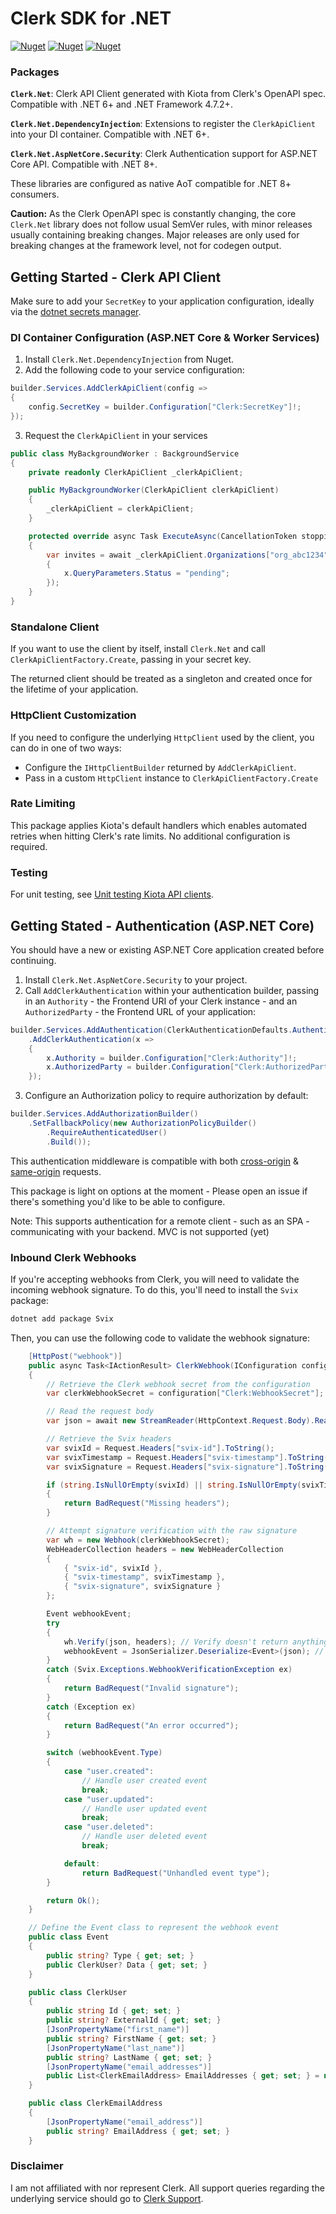 # Clerk SDK for .NET

[![Nuget](https://img.shields.io/nuget/v/Clerk.Net?label=Clerk.Net&style=flat-square)](https://www.nuget.org/packages/Clerk.Net)
[![Nuget](https://img.shields.io/nuget/v/Clerk.Net.DependencyInjection?label=Clerk.Net.DependencyInjection&style=flat-square)](https://www.nuget.org/packages/Clerk.Net.DependencyInjection)
[![Nuget](https://img.shields.io/nuget/vpre/Clerk.Net.AspNetCore.Security?label=Clerk.Net.AspNetCore.Security&style=flat-square)](https://www.nuget.org/packages/Clerk.Net.AspNetCore.Security)

### Packages

**`Clerk.Net`**: Clerk API Client generated with Kiota from Clerk's OpenAPI spec. Compatible with .NET 6+ and .NET Framework 4.7.2+.

**`Clerk.Net.DependencyInjection`**: Extensions to register the `ClerkApiClient` into your DI container. Compatible with .NET 6+.

**`Clerk.Net.AspNetCore.Security`**: Clerk Authentication support for ASP.NET Core API. Compatible with .NET 8+.

These libraries are configured as native AoT compatible for .NET 8+ consumers.

**Caution:** As the Clerk OpenAPI spec is constantly changing, the core `Clerk.Net` library does not follow usual SemVer rules, with minor releases usually containing breaking changes. Major releases are only used for breaking changes at the framework level, not for codegen output.

## Getting Started - Clerk API Client

Make sure to add your `SecretKey` to your application configuration, ideally via the [dotnet secrets manager](https://docs.microsoft.com/en-us/aspnet/core/security/app-secrets?view=aspnetcore-6.0&tabs=windows#enable-secret-storage).

### DI Container Configuration (ASP.NET Core & Worker Services)

1. Install `Clerk.Net.DependencyInjection` from Nuget.
2. Add the following code to your service configuration:

```cs
builder.Services.AddClerkApiClient(config =>
{
    config.SecretKey = builder.Configuration["Clerk:SecretKey"]!;
});
```

3. Request the `ClerkApiClient` in your services

```cs
public class MyBackgroundWorker : BackgroundService
{
    private readonly ClerkApiClient _clerkApiClient;

    public MyBackgroundWorker(ClerkApiClient clerkApiClient)
    {
        _clerkApiClient = clerkApiClient;
    }

    protected override async Task ExecuteAsync(CancellationToken stoppingToken)
    {
        var invites = await _clerkApiClient.Organizations["org_abc1234"].Invitations.GetAsync(x =>
        {
            x.QueryParameters.Status = "pending";
        });
    }
}
```

### Standalone Client

If you want to use the client by itself, install `Clerk.Net` and call `ClerkApiClientFactory.Create`, passing in your secret key.

The returned client should be treated as a singleton and created once for the lifetime of your application.

### HttpClient Customization

If you need to configure the underlying `HttpClient` used by the client, you can do in one of two ways:

- Configure the `IHttpClientBuilder` returned by `AddClerkApiClient`.
- Pass in a custom `HttpClient` instance to `ClerkApiClientFactory.Create`

### Rate Limiting

This package applies Kiota's default handlers which enables automated retries when hitting Clerk's rate limits. No additional configuration is required.

### Testing

For unit testing, see [Unit testing Kiota API clients](https://learn.microsoft.com/en-us/openapi/kiota/testing).

## Getting Stated - Authentication (ASP.NET Core)

You should have a new or existing ASP.NET Core application created before continuing.

1. Install `Clerk.Net.AspNetCore.Security` to your project.
2. Call `AddClerkAuthentication` within your authentication builder, passing in an `Authority` - the Frontend URI of your Clerk instance - and an `AuthorizedParty` - the Frontend URL of your application:
```csharp
builder.Services.AddAuthentication(ClerkAuthenticationDefaults.AuthenticationScheme)
    .AddClerkAuthentication(x =>
    {
        x.Authority = builder.Configuration["Clerk:Authority"]!;
        x.AuthorizedParty = builder.Configuration["Clerk:AuthorizedParty"]!;
    });
```

3. Configure an Authorization policy to require authorization by default:
```csharp
builder.Services.AddAuthorizationBuilder()
    .SetFallbackPolicy(new AuthorizationPolicyBuilder()
        .RequireAuthenticatedUser()
        .Build());
```

This authentication middleware is compatible with both [cross-origin](https://clerk.com/docs/backend-requests/making/cross-origin) & [same-origin](https://clerk.com/docs/backend-requests/making/same-origin) requests.

This package is light on options at the moment - Please open an issue if there's something you'd like to be able to configure.

Note: This supports authentication for a remote client - such as an SPA - communicating with your backend. MVC is not supported (yet)

### Inbound Clerk Webhooks

If you're accepting webhooks from Clerk, you will need to validate the incoming webhook signature. To do this, you'll need to install the `Svix` package:

```bash
dotnet add package Svix
```

Then, you can use the following code to validate the webhook signature:

```cs
    [HttpPost("webhook")]
    public async Task<IActionResult> ClerkWebhook(IConfiguration configuration)
    {
        // Retrieve the Clerk webhook secret from the configuration
        var clerkWebhookSecret = configuration["Clerk:WebhookSecret"];

        // Read the request body
        var json = await new StreamReader(HttpContext.Request.Body).ReadToEndAsync();

        // Retrieve the Svix headers
        var svixId = Request.Headers["svix-id"].ToString();
        var svixTimestamp = Request.Headers["svix-timestamp"].ToString();
        var svixSignature = Request.Headers["svix-signature"].ToString();

        if (string.IsNullOrEmpty(svixId) || string.IsNullOrEmpty(svixTimestamp) || string.IsNullOrEmpty(svixSignature))
        {
            return BadRequest("Missing headers");
        }

        // Attempt signature verification with the raw signature
        var wh = new Webhook(clerkWebhookSecret);
        WebHeaderCollection headers = new WebHeaderCollection
        {
            { "svix-id", svixId },
            { "svix-timestamp", svixTimestamp },
            { "svix-signature", svixSignature }
        };

        Event webhookEvent;
        try
        {
            wh.Verify(json, headers); // Verify doesn't return anything, just verifies the signature and throws if it's invalid
            webhookEvent = JsonSerializer.Deserialize<Event>(json); // Deserialize the JSON into an Event object
        }
        catch (Svix.Exceptions.WebhookVerificationException ex)
        {
            return BadRequest("Invalid signature");
        }
        catch (Exception ex)
        {
            return BadRequest("An error occurred");
        }

        switch (webhookEvent.Type)
        {
            case "user.created":
                // Handle user created event
                break;
            case "user.updated":
                // Handle user updated event
                break;
            case "user.deleted":
                // Handle user deleted event
                break;

            default:
                return BadRequest("Unhandled event type");
        }

        return Ok();
    }

    // Define the Event class to represent the webhook event
    public class Event
    {
        public string? Type { get; set; }
        public ClerkUser? Data { get; set; }
    }

    public class ClerkUser
    {
        public string Id { get; set; }
        public string? ExternalId { get; set; }
        [JsonPropertyName("first_name")]
        public string? FirstName { get; set; }
        [JsonPropertyName("last_name")]
        public string? LastName { get; set; }
        [JsonPropertyName("email_addresses")]
        public List<ClerkEmailAddress> EmailAddresses { get; set; } = new List<ClerkEmailAddress>();
    }

    public class ClerkEmailAddress
    {
        [JsonPropertyName("email_address")]
        public string? EmailAddress { get; set; }
    }
```

### Disclaimer

I am not affiliated with nor represent Clerk. All support queries regarding the underlying service should go to [Clerk Support](https://clerk.com/support).
